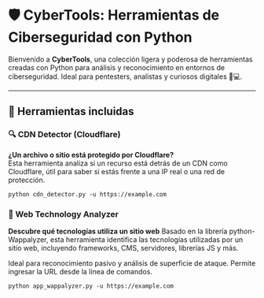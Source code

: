 # 🛡️ CyberTools: Herramientas de Ciberseguridad con Python

Bienvenido a **CyberTools**, una colección ligera y poderosa de herramientas creadas con Python para análisis y reconocimiento en entornos de ciberseguridad. Ideal para pentesters, analistas y curiosos digitales 🧠💻.

---

## 🚀 Herramientas incluidas

### 🔍 CDN Detector (Cloudflare)
 **¿Un archivo o sitio está protegido por Cloudflare?**  
Esta herramienta analiza si un recurso está detrás de un CDN como Cloudflare, útil para saber si estás frente a una IP real o una red de protección.

```
python cdn_detector.py -u https://example.com
```


### 🧠 Web Technology Analyzer
**Descubre qué tecnologías utiliza un sitio web**
Basado en la librería python-Wappalyzer, esta herramienta identifica las tecnologías utilizadas por un sitio web, incluyendo frameworks, CMS, servidores, librerías JS y más.

Ideal para reconocimiento pasivo y análisis de superficie de ataque.
Permite ingresar la URL desde la línea de comandos.
```
python app_wappalyzer.py -u https://example.com
```